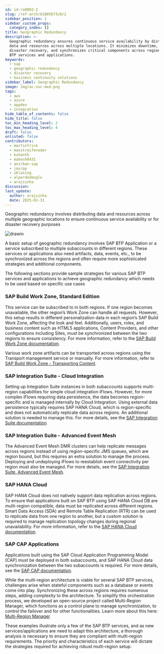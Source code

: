```yaml
---
id: id-ra0002-2
slug: /ref-arch/81805673c0/2
sidebar_position: 1
sidebar_custom_props:
  category_index: []
title: Geographic Redundancy
description: >-
  Geographic redundancy ensures continuous service availability by distributing
  data and resources across multiple locations. It minimizes downtime, enables
  disaster recovery, and synchronizes critical components across regions for SAP
  BTP services and applications.
keywords:
  - sap
  - geographic redundancy
  - disaster recovery
  - business continuity solutions
sidebar_label: Geographic Redundancy
image: img/ac-soc-med.png
tags:
  - aws
  - azure
  - appdev
  - integration
hide_table_of_contents: false
hide_title: false
toc_min_heading_level: 2
toc_max_heading_level: 4
draft: false
unlisted: false
contributors:
  - martinfrick
  - maxstreifeneder
  - kshanth
  - mahesh0431
  - anirban-sap
  - jmsrpp
  - uklasing
  - alperdedeoglu
  - arajsinha
discussion: 
last_update:
  author: arajsinha
  date: 2025-01-31
---
```


Geographic redundancy involves distributing data and resources across multiple geographic locations to ensure continuous service availability or for disaster recovery purposes 

![drawio](drawio/geographic-redundancy.drawio)

A basic setup of geographic redundancy involves SAP BTP Application or a service subscribed to multiple subaccounts in different regions. These services or applications also need artifacts, data, events, etc., to be synchronized across the regions and often require more sophisticated strategies and additional components.

The following sections provide sample strategies for various SAP BTP services and applications to achieve geographic redundancy which needs to be used based on specific use cases

### SAP Build Work Zone, Standard Edition
This service can be subscribed to in both regions. If one region becomes unavailable, the other region’s Work Zone can handle all requests. However, this setup results in different personalization data in each region’s SAP Build Work Zone, affecting the look and feel. Additionally, users, roles, and business content such as HTML5 applications, Content Providers, and other configurations including Sites, must be synchronized between the two regions to ensure consistency. For more information, refer to the [SAP Build Work Zone documentation](https://help.sap.com/docs/SAP_BUILD_WORK_ZONE).

Various work zone artifacts can be transported across regions using the Transport management service or manually. For more information, refer to [SAP Build Work Zone - Transporting Content](https://help.sap.com/docs/build-work-zone-standard-edition/sap-build-work-zone-standard-edition/transporting-content).

### SAP Integration Suite - Cloud Integration 
Setting up Integration Suite instances in both subaccounts supports multi-region capabilities for simple cloud integration iFlows. However, for more complex iFlows requiring data persistence, the data becomes region-specific and is managed internally by Cloud Integration. Using external data persistence typically requires SAP HANA Cloud, which is region-specific and does not automatically replicate data across regions. An additional solution is needed to manage this. For more details, see the [SAP Integration Suite documentation](https://help.sap.com/docs/SAP_INTEGRATION_SUITE)

### SAP Integration Suite - Advanced Event Mesh
The Advanced Event Mesh DMR clusters can help replicate messages across regions instead of using region-specific JMS queues, which are region bound, but this requires an extra solution to manage the process. Deploying and undeploying iFlows to reestablish event connectivity per region must also be managed. For more details, see the [SAP Integration Suite, Advanced Event Mesh](https://help.sap.com/docs/sap-integration-suite).

### SAP HANA Cloud
SAP HANA Cloud does not natively support data replication across regions. To ensure that applications built on SAP BTP using SAP HANA Cloud DB are multi-region compatible, data must be replicated across different regions. Smart Data Access (SDA) and Remote Table Replication (RTR) can be used to replicate data from one region to another, but a custom solution is required to manage replication topology changes during regional unavailability. For more information, refer to the [SAP HANA Cloud documentation](https://help.sap.com/docs/HANA_CLOUD).

### SAP CAP Applications
Applications built using the SAP Cloud Application Programming Model (CAP) must be deployed in both subaccounts, and SAP HANA Cloud data synchronization between the two subaccounts is required. For more details, see the [SAP CAP documentation](https://cap.cloud.sap/docs/).

While the multi-region architecture is viable for several SAP BTP services, challenges arise when stateful components such as a database or events come into play. Synchronizing these across regions requires numerous steps, adding complexity to the architecture. To simplify this orchestration process, we developed an open-source project called Multi-Region Manager, which functions as a control plane to manage synchronization, to control the failover and for other functionalities. Learn more about this here: [Multi-Region Manager](../6-control-plane/readme.md)

These examples illustrate only a few of the SAP BTP services, and as new services/applications are need to adapt this architecture, a thorough analysis is necessary to ensure they are compliant with multi-region requirements. The priority and characteristics of each service will dictate the strategies required for achieving robust multi-region setup.